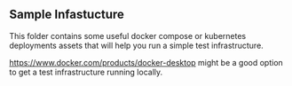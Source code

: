 ## Sample Infastucture

This folder contains some useful docker compose or kubernetes deployments assets that will help you run a simple test infrastructure.

https://www.docker.com/products/docker-desktop might be a good option to get a test infrastructure running locally.